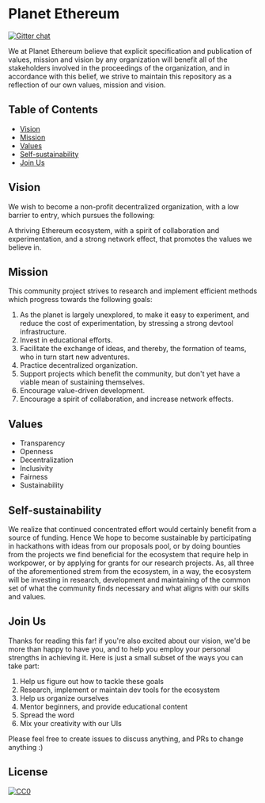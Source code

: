 # Planet Ethereum
[![Gitter chat](https://badges.gitter.im/gitterHQ/gitter.png)](https://gitter.im/planet-ethereum/Lobby)

We at Planet Ethereum believe that explicit specification and publication of values, mission and vision by any organization will benefit all of the stakeholders involved in the proceedings of the organization, and in accordance with this belief, we strive to maintain this repository as a reflection of our own values, mission and vision.

## Table of Contents
- [Vision](#vision)
- [Mission](#mission)
- [Values](#values)
- [Self-sustainability](#self-sustainability)
- [Join Us](#join-us)

## Vision
We wish to become a non-profit decentralized organization, with a low barrier to entry, which pursues the following:

A thriving Ethereum ecosystem, with a spirit of collaboration and experimentation, and a strong network effect, that promotes the values we believe in.

## Mission
This community project strives to research and implement efficient methods which progress towards the following goals:

1. As the planet is largely unexplored, to make it easy to experiment, and reduce the cost of experimentation, by stressing a strong devtool infrastructure.
2. Invest in educational efforts.
3. Facilitate the exchange of ideas, and thereby, the formation of teams, who in turn start new adventures.
4. Practice decentralized organization.
5. Support projects which benefit the community, but don't yet have a viable mean of sustaining themselves.
6. Encourage value-driven development.
7. Encourage a spirit of collaboration, and increase network effects.

## Values
- Transparency
- Openness
- Decentralization
- Inclusivity
- Fairness
- Sustainability

## Self-sustainability
We realize that continued concentrated effort would certainly benefit from a source of funding. Hence We hope to become sustainable by participating in hackathons with ideas from our proposals pool, or by doing bounties from the projects we find beneficial for the ecosystem that require help in workpower, or by applying for grants for our research projects. As, all three of the aforementioned strem from the ecosystem, in a way, the ecosystem will be investing in research, development and maintaining of the common set of what the community finds necessary and what aligns with our skills and values.

## Join Us
Thanks for reading this far! if you're also excited about our vision, we'd be more than happy
to have you, and to help you employ your personal strengths in achieving it. Here is just a small subset of the ways
you can take part:

1. Help us figure out how to tackle these goals
2. Research, implement or maintain dev tools for the ecosystem
2. Help us organize ourselves
3. Mentor beginners, and provide educational content
4. Spread the word
5. Mix your creativity with our UIs

Please feel free to create issues to discuss anything, and PRs to change anything :)

## License

[![CC0](https://licensebuttons.net/p/zero/1.0/88x31.png)](https://creativecommons.org/publicdomain/zero/1.0/)
